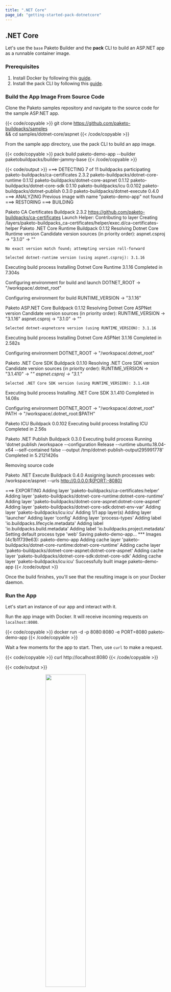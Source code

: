 ```yaml
---
title: ".NET Core"
page_id: "getting-started-pack-dotnetcore"
---
```

## .NET Core

Let's use the `base` Paketo Builder and the **pack** CLI to build an ASP.NET app
as a runnable container image. 
### Prerequisites
1. Install Docker by following this [guide][install-docker].
1. Install the pack CLI by following this [guide][install-pack].

### Build the App Image From Source Code
Clone the Paketo samples repository and navigate to the source code for the sample ASP.NET app.

{{< code/copyable >}}
git clone https://github.com/paketo-buildpacks/samples \
&& cd samples/dotnet-core/aspnet
{{< /code/copyable >}}

From the sample app directory, use the pack CLI to build an app image.

{{< code/copyable >}}
pack build paketo-demo-app --builder paketobuildpacks/builder-jammy-base
{{< /code/copyable >}}

<!-- spellchecker-disable -->
{{< code/output >}}
===> DETECTING
7 of 11 buildpacks participating
paketo-buildpacks/ca-certificates     2.3.2
paketo-buildpacks/dotnet-core-runtime 0.1.12
paketo-buildpacks/dotnet-core-aspnet  0.1.12
paketo-buildpacks/dotnet-core-sdk     0.1.10
paketo-buildpacks/icu                 0.0.102
paketo-buildpacks/dotnet-publish      0.3.0
paketo-buildpacks/dotnet-execute      0.4.0
===> ANALYZING
Previous image with name "paketo-demo-app" not found
===> RESTORING
===> BUILDING

Paketo CA Certificates Buildpack 2.3.2
  https://github.com/paketo-buildpacks/ca-certificates
  Launch Helper: Contributing to layer
    Creating /layers/paketo-buildpacks_ca-certificates/helper/exec.d/ca-certificates-helper
Paketo .NET Core Runtime Buildpack 0.1.12
  Resolving Dotnet Core Runtime version
    Candidate version sources (in priority order):
      aspnet.csproj -> "3.1.0"
      <unknown>     -> ""

    No exact version match found; attempting version roll-forward

    Selected dotnet-runtime version (using aspnet.csproj): 3.1.16

  Executing build process
    Installing Dotnet Core Runtime 3.1.16
      Completed in 7.304s

  Configuring environment for build and launch
    DOTNET_ROOT -> "/workspace/.dotnet_root"

  Configuring environment for build
    RUNTIME_VERSION -> "3.1.16"

Paketo ASP.NET Core Buildpack 0.1.12
  Resolving Dotnet Core ASPNet version
    Candidate version sources (in priority order):
      RUNTIME_VERSION -> "3.1.16"
      aspnet.csproj   -> "3.1.0"
      <unknown>       -> ""

    Selected dotnet-aspnetcore version (using RUNTIME_VERSION): 3.1.16

  Executing build process
    Installing Dotnet Core ASPNet 3.1.16
      Completed in 2.582s

  Configuring environment
    DOTNET_ROOT -> "/workspace/.dotnet_root"

Paketo .NET Core SDK Buildpack 0.1.10
  Resolving .NET Core SDK version
    Candidate version sources (in priority order):
      RUNTIME_VERSION -> "3.1.410"
      <unknown>       -> "*"
      aspnet.csproj   -> "3.1.*"

    Selected .NET Core SDK version (using RUNTIME_VERSION): 3.1.410

  Executing build process
    Installing .NET Core SDK 3.1.410
      Completed in 14.08s

  Configuring environment
    DOTNET_ROOT -> "/workspace/.dotnet_root"
    PATH        -> "/workspace/.dotnet_root:$PATH"

Paketo ICU Buildpack 0.0.102
  Executing build process
    Installing ICU
      Completed in 2.56s

Paketo .NET Publish Buildpack 0.3.0
  Executing build process
    Running 'dotnet publish /workspace --configuration Release --runtime ubuntu.18.04-x64 --self-contained false --output /tmp/dotnet-publish-output295991778'
      Completed in 5.2121426s

  Removing source code

Paketo .NET Execute Buildpack 0.4.0
  Assigning launch processes
    web: /workspace/aspnet --urls http://0.0.0.0:${PORT:-8080}

===> EXPORTING
Adding layer 'paketo-buildpacks/ca-certificates:helper'
Adding layer 'paketo-buildpacks/dotnet-core-runtime:dotnet-core-runtime'
Adding layer 'paketo-buildpacks/dotnet-core-aspnet:dotnet-core-aspnet'
Adding layer 'paketo-buildpacks/dotnet-core-sdk:dotnet-env-var'
Adding layer 'paketo-buildpacks/icu:icu'
Adding 1/1 app layer(s)
Adding layer 'launcher'
Adding layer 'config'
Adding layer 'process-types'
Adding label 'io.buildpacks.lifecycle.metadata'
Adding label 'io.buildpacks.build.metadata'
Adding label 'io.buildpacks.project.metadata'
Setting default process type 'web'
Saving paketo-demo-app...
*** Images (4c1b1f739e63):
      paketo-demo-app
Adding cache layer 'paketo-buildpacks/dotnet-core-runtime:dotnet-core-runtime'
Adding cache layer 'paketo-buildpacks/dotnet-core-aspnet:dotnet-core-aspnet'
Adding cache layer 'paketo-buildpacks/dotnet-core-sdk:dotnet-core-sdk'
Adding cache layer 'paketo-buildpacks/icu:icu'
Successfully built image paketo-demo-app
{{< /code/output >}}
<!-- spellchecker-enable -->

Once the build finishes, you'll see that the resulting image is on your Docker daemon.

### Run the App
Let's start an instance of our app and interact with it.

Run the app image with Docker. It will receive incoming requests on `localhost:8080`.

{{< code/copyable >}}
docker run -d -p 8080:8080 -e PORT=8080 paketo-demo-app
{{< /code/copyable >}}

Wait a few moments for the app to start. Then, use `curl` to make a request.

{{< code/copyable >}}
curl http://localhost:8080
{{< /code/copyable >}}

{{< code/output >}}
<!DOCTYPE html>
<html>
  <head>
    <title>Powered By Paketo Buildpacks</title>
  </head>
  <body>
    <img style="display: block; margin-left: auto; margin-right: auto; width: 50%;" src="https://paketo.io/images/paketo-logo-full-color.png"></img>
  </body>
</html>%
{{< /code/output >}}

You can also visit `http://localhost:8080` with your browser to see the app's homepage.

[install-docker]:https://docs.docker.com/get-docker/
[install-pack]:https://buildpacks.io/docs/install-pack/
